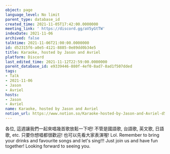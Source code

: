 ```yaml
---
object: page
language_level: No limit
parent_type: database_id
created_time: 2021-11-05T17:42:00.0000000
meeting_link: ' https://discord.gg/aV5yGtTW'
indexDate: 2021-11-06
archived: false
talktime: 2021-11-06T21:00:00.0000000
id: d52315f6-a0e5-4121-8885-0e89dd0b34e5
title: Karaoke, hosted by Jason and Avriel
platform: Discord
last_edited_time: 2021-11-12T22:59:00.0000000
parent_database_id: e9339446-880f-4ef0-8ad7-8ad1f507dded
tags:
- Talk
- 2021-11-06
- Jason
- Avriel
hosts:
- Jason
- Avriel
name: Karaoke, hosted by Jason and Avriel
notion_url: https://www.notion.so/Karaoke-hosted-by-Jason-and-Avriel-d52315f6a0e5412188850e89dd0b34e5
---
```





各位, 這週讓我們一起來唱幾首歌放鬆一下吧! 不管是國語歌, 台語歌, 英文歌, 日語歌, etc. 只要你想唱都很歡迎! 也可以先看大家表演喔! Lol. 
Remember to bring your drinks and favourite songs and let's sing!!!
Just join us and have fun together! Looking forward to seeing you.









